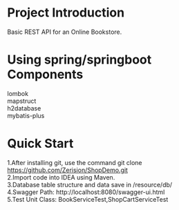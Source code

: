 # Project Introduction
Basic REST API for an Online Bookstore.

# Using spring/springboot Components
lombok<br>
mapstruct<br>
h2database<br>
mybatis-plus
# Quick Start
1.After installing git, use the command git clone https://github.com/Zerision/ShopDemo.git<br>
2.Import code into IDEA using Maven.<br>
3.Database table structure and data save in /resource/db/<br>
4.Swagger Path: http://localhost:8080/swagger-ui.html<br>
5.Test Unit Class: BookServiceTest,ShopCartServiceTest
